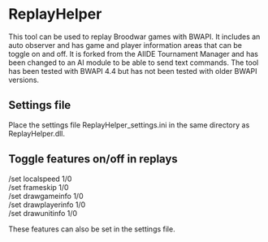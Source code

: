 # ReplayHelper

This tool can be used to replay Broodwar games with BWAPI. It includes an auto observer and has game and player information areas that can be toggle on and off.
It is forked from the AIIDE Tournament Manager and has been changed to an AI module to be able to send text commands. The tool has been tested with BWAPI 4.4 but has not been tested with older BWAPI versions.

## Settings file
Place the settings file ReplayHelper_settings.ini in the same directory as ReplayHelper.dll.

## Toggle features on/off in replays

/set localspeed 1/0  
/set frameskip 1/0  
/set drawgameinfo 1/0  
/set drawplayerinfo 1/0  
/set drawunitinfo 1/0  

These features can also be set in the settings file.
